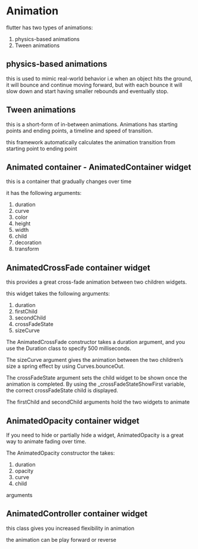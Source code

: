 # Animation

flutter has two types of animations:

1. physics-based animations
2. Tween animations

## physics-based animations

this is used to mimic real-world behavior i.e when an object hits the ground, it will bounce and continue moving forward, but with each bounce it will slow down and start having smaller rebounds and eventually stop.

## Tween animations

this is a short-form of in-between animations. Animations has starting points and ending points, a timeline and speed of transition.

this framework automatically calculates the animation transition from starting point to ending point

## Animated container - AnimatedContainer widget

this is a container that gradually changes over time

it has the following arguments:

1. duration
2. curve
3. color
4. height
5. width
6. child
7. decoration
8. transform

## AnimatedCrossFade container widget

this provides a great cross-fade animation between two children widgets.

this widget takes the following arguments:

1. duration
2. firstChild
3. secondChild
4. crossFadeState
5. sizeCurve

The AnimatedCrossFade constructor takes a duration argument, and you use the Duration class to specify 500 milliseconds. 

The sizeCurve argument gives the animation between the two children’s size a spring effect by using Curves.bounceOut. 

The crossFadeState argument sets the child widget to be shown once the animation is completed. By using the _crossFadeStateShowFirst variable, the correct crossFadeState child is displayed. 

The firstChild and secondChild arguments hold the two widgets to animate

## AnimatedOpacity container widget

If you need to hide or partially hide a widget, AnimatedOpacity is a great way to animate fading over time. 

The AnimatedOpacity constructor the takes:

1. duration
2. opacity
3. curve
4. child

arguments

## AnimatedController container widget

this class gives you increased flexibility in animation

the animation can be play forward or reverse